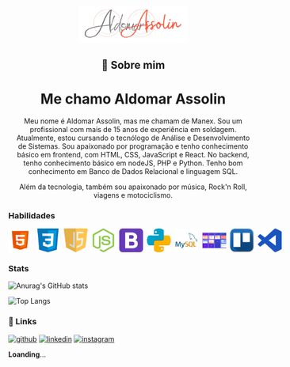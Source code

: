 

<div align="center">
    <img src="assets/images/Assolin.png" width="220"/>
</div>

<div align="center" style="margin:1rem">

## 🚀 Sobre mim
# Me chamo Aldomar Assolin
Meu nome é Aldomar Assolin, mas me chamam de Manex. Sou um profissional com mais de 15 anos de experiência em soldagem. Atualmente, estou cursando o tecnólogo de Análise e Desenvolvimento de Sistemas. Sou apaixonado por programação e tenho conhecimento básico em frontend, com HTML, CSS, JavaScript e React. No backend, tenho conhecimento básico em nodeJS, PHP e Python. Tenho bom conhecimento em Banco de Dados Relacional e linguagem SQL.

Além da tecnologia, também sou apaixonado por música, Rock'n Roll, viagens e motociclismo.

</div>

### Habilidades

 <div style="width:100%;display:flex">

<img src="assets/images/html5.png" width="48" style="margin-right:.5rem"/> 
<img src="assets/images/css3.png" width="48" style="margin-right:.5rem"/> 
<img src="assets/images/javascript.png" width="48" style="margin-right:.5rem"/> 
<img src="assets/images/node.png" width="48" style="margin-right:.5rem"/>
<img src="assets/images/bootstrap.png" width="48" style="margin-right:.5rem"/> 
<img src="assets/images/python.png" width="48" style="margin-right:.5rem"/> 
<img src="assets/images/MySQL.png" width="48" style="margin-right:.5rem"/> 
<img src="assets/images/metodologoias_ageis.png" width="48" style="margin-right:.5rem"/>  
<img src="assets/images/trello.png" width="48" style="margin-right:.5rem"/> 
<img src="assets/images/visual_studio_code.png" width="48" style="margin-right:.5rem"/>


</div>

<!--<div align="center" style="width:50%; height:100%"> -->

  <h3>Stats</h3>

 ![Anurag's GitHub stats](https://github-readme-stats.vercel.app/api?username=AldomarAssolin&show_icons=true&theme=tokyonight)

  ![Top Langs](https://github-readme-stats.vercel.app/api/top-langs/?username=AldomarAssolin&layout=compact&hide_progress=true&theme=tokyonight)

### 🔗 Links

[![github](https://img.shields.io/badge/github-000?style=for-the-badge&logo=github&logoColor=white)](https://github.com/AldomarAssolin)
[![linkedin](https://img.shields.io/badge/linkedin-0A66C2?style=for-the-badge&logo=linkedin&logoColor=white)](https://www.linkedin.com/in/aldomarassolin)
[![instagram](https://img.shields.io/badge/instagram-B7106B?style=for-the-badge&logo=instagram&logoColor=pink)](https://www.instagram.com/aldomarassolin/)



**Loanding**...


